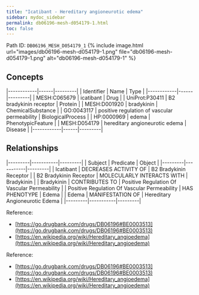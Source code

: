 ```yaml
---
title: "Icatibant - Hereditary angioneurotic edema"
sidebar: mydoc_sidebar
permalink: db06196-mesh-d054179-1.html
toc: false 
---
```



Path ID: `DB06196_MESH_D054179_1`
{% include image.html url="images/db06196-mesh-d054179-1.png" file="db06196-mesh-d054179-1.png" alt="db06196-mesh-d054179-1" %}

## Concepts

|------------|------|---------|
| Identifier | Name | Type    |
|------------|------|---------|
| MESH:C065679 | icatibant | Drug |
| UniProt:P30411 | B2 bradykinin receptor | Protein |
| MESH:D001920 | bradykinin | ChemicalSubstance |
| GO:0043117 | positive regulation of vascular permeability | BiologicalProcess |
| HP:0000969 | edema | PhenotypicFeature |
| MESH:D054179 | hereditary angioneurotic edema | Disease |
|------------|------|---------|

## Relationships

|---------|-----------|---------|
| Subject | Predicate | Object  |
|---------|-----------|---------|
| Icatibant | DECREASES ACTIVITY OF | B2 Bradykinin Receptor |
| B2 Bradykinin Receptor | MOLECULARLY INTERACTS WITH | Bradykinin |
| Bradykinin | CONTRIBUTES TO | Positive Regulation Of Vascular Permeability |
| Positive Regulation Of Vascular Permeability | HAS PHENOTYPE | Edema |
| Edema | MANIFESTATION OF | Hereditary Angioneurotic Edema |
|---------|-----------|---------|

Reference: 
  - [https://go.drugbank.com/drugs/DB06196#BE0003513](https://go.drugbank.com/drugs/DB06196#BE0003513)
  - [https://en.wikipedia.org/wiki/Hereditary_angioedema](https://en.wikipedia.org/wiki/Hereditary_angioedema)

Reference: 
  - [https://go.drugbank.com/drugs/DB06196#BE0003513](https://go.drugbank.com/drugs/DB06196#BE0003513)
  - [https://en.wikipedia.org/wiki/Hereditary_angioedema](https://en.wikipedia.org/wiki/Hereditary_angioedema)
